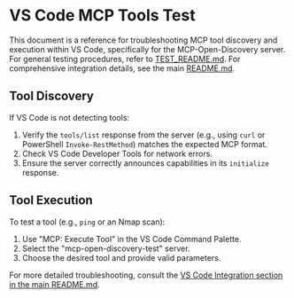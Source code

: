 # VS Code MCP Tools Test

This document is a reference for troubleshooting MCP tool discovery and execution within VS Code, specifically for the MCP-Open-Discovery server. For general testing procedures, refer to [TEST_README.md](./TEST_README.md). For comprehensive integration details, see the main [README.md](../README.md).

## Tool Discovery

If VS Code is not detecting tools:

1.  Verify the `tools/list` response from the server (e.g., using `curl` or PowerShell `Invoke-RestMethod`) matches the expected MCP format.
2.  Check VS Code Developer Tools for network errors.
3.  Ensure the server correctly announces capabilities in its `initialize` response.

## Tool Execution

To test a tool (e.g., `ping` or an Nmap scan):

1.  Use "MCP: Execute Tool" in the VS Code Command Palette.
2.  Select the "mcp-open-discovery-test" server.
3.  Choose the desired tool and provide valid parameters.

For more detailed troubleshooting, consult the [VS Code Integration section in the main README.md](../README.md).
